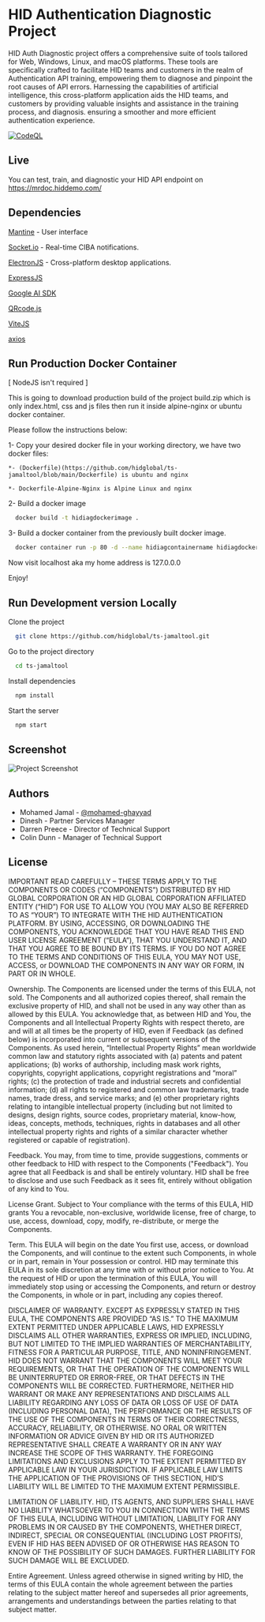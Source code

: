 
# HID Authentication Diagnostic Project

HID Auth Diagnostic project offers a comprehensive suite of tools tailored for Web, Windows, Linux, and macOS platforms. These tools are specifically crafted to facilitate HID teams and customers in the realm of Authentication API training, empowering them to diagnose and pinpoint the root causes of API errors. Harnessing the capabilities of artificial intelligence, this cross-platform application aids the HID teams, and customers by providing valuable insights and assistance in the training process, and diagnosis.
ensuring a smoother and more efficient authentication experience.

[![CodeQL](https://github.com/hidglobal/ts-jamaltool/actions/workflows/codeql.yml/badge.svg)](https://github.com/hidglobal/ts-jamaltool/actions/workflows/codeql.yml)

## Live

You can test, train, and diagnostic your HID API endpoint on https://mrdoc.hiddemo.com/

## Dependencies

[Mantine](https://mantine.dev/) - User interface

[Socket.io](https://socket.io/) - Real-time CIBA notifications.

[ElectronJS](https://www.electronjs.org/) - Cross-platform desktop applications.

[ExpressJS](https://expressjs.com/) 

[Google AI SDK](https://github.com/google/generative-ai-js)

[QRcode.js](https://davidshimjs.github.io/qrcodejs/)

[ViteJS](https://vitejs.dev/)

[axios](https://axios-http.com/)

## Run Production Docker Container
[ NodeJS isn't required ]

This is going to download production build of the project build.zip which is only index.html, css and js files then run it inside alpine-nginx or ubuntu docker container. 

Please follow the instructions below:

1- Copy your desired docker file in your working directory, we have two docker files:

    *- (Dockerfile)(https://github.com/hidglobal/ts-jamaltool/blob/main/Dockerfile) is ubuntu and nginx
    
    *- Dockerfile-Alpine-Nginx is Alpine Linux and nginx

2- Build a docker image

```bash
  docker build -t hidiagdockerimage .
```
3- Build a docker container from the previously built docker image.

```bash
  docker container run -p 80 -d --name hidiagcontainername hidiagdockerimage .
```

Now visit localhost aka my home address is 127.0.0.0

Enjoy!

## Run Development version Locally

Clone the project

```bash
  git clone https://github.com/hidglobal/ts-jamaltool.git
```

Go to the project directory

```bash
  cd ts-jamaltool
```

Install dependencies

```bash
  npm install
```

Start the server

```bash
  npm start
```
## Screenshot

![Project Screenshot](https://gcdnb.pbrd.co/images/ZpCXzPZv7MFv.png?o=1)

## Authors

- Mohamed Jamal - [@mohamed-ghayyad](https://github.com/mohamed-ghayyad) 
- Dinesh - Partner Services Manager
- Darren Preece - Director of Technical Support
- Colin Dunn - Manager of Technical Support 

## License

IMPORTANT READ CAREFULLY – THESE TERMS APPLY TO THE COMPONENTS OR CODES (“COMPONENTS”) DISTRIBUTED BY HID GLOBAL CORPORATION OR AN HID GLOBAL CORPORATION AFFILIATED ENTITY (“HID”) FOR USE TO ALLOW YOU (YOU MAY ALSO BE REFERRED TO AS “YOUR”) TO INTEGRATE WITH THE HID AUTHENTICATION PLATFORM. BY USING, ACCESSING, OR DOWNLOADING THE COMPONENTS, YOU ACKNOWLEDGE THAT YOU HAVE READ THIS END USER LICENSE AGREEMENT (“EULA”), THAT YOU UNDERSTAND IT, AND THAT YOU AGREE TO BE BOUND BY ITS TERMS. IF YOU DO NOT AGREE TO THE TERMS AND CONDITIONS OF THIS EULA, YOU MAY NOT USE, ACCESS, or DOWNLOAD THE COMPONENTS IN ANY WAY OR FORM, IN PART OR IN WHOLE.

Ownership. The Components are licensed under the terms of this EULA, not sold. The Components and all authorized copies thereof, shall remain the exclusive property of HID, and shall not be used in any way other than as allowed by this EULA. You acknowledge that, as between HID and You, the Components and all Intellectual Property Rights with respect thereto, are and will at all times be the property of HID, even if Feedback (as defined below) is incorporated into current or subsequent versions of the Components. As used herein, “Intellectual Property Rights” mean worldwide common law and statutory rights associated with (a) patents and patent applications; (b) works of authorship, including mask work rights, copyrights, copyright applications, copyright registrations and “moral” rights; (c) the protection of trade and industrial secrets and confidential information; (d) all rights to registered and common law trademarks, trade names, trade dress, and service marks; and (e) other proprietary rights relating to intangible intellectual property (including but not limited to designs, design rights, source codes, proprietary material, know-how, ideas, concepts, methods, techniques, rights in databases and all other intellectual property rights and rights of a similar character whether registered or capable of registration).

Feedback. You may, from time to time, provide suggestions, comments or other feedback to HID with respect to the Components ("Feedback"). You agree that all Feedback is and shall be entirely voluntary. HID shall be free to disclose and use such Feedback as it sees fit, entirely without obligation of any kind to You.

License Grant. Subject to Your compliance with the terms of this EULA, HID grants You a revocable, non-exclusive, worldwide license, free of charge, to use, access, download, copy, modify, re-distribute, or merge the Components.

Term. This EULA will begin on the date You first use, access, or download the Components, and will continue to the extent such Components, in whole or in part, remain in Your possession or control. HID may terminate this EULA in its sole discretion at any time with or without prior notice to You. At the request of HID or upon the termination of this EULA, You will immediately stop using or accessing the Components, and return or destroy the Components, in whole or in part, including any copies thereof.

DISCLAIMER OF WARRANTY. EXCEPT AS EXPRESSLY STATED IN THIS EULA, THE COMPONENTS ARE PROVIDED “AS IS.” TO THE MAXIMUM EXTENT PERMITTED UNDER APPLICABLE LAWS, HID EXPRESSLY DISCLAIMS ALL OTHER WARRANTIES, EXPRESS OR IMPLIED, INCLUDING, BUT NOT LIMITED TO THE IMPLIED WARRANTIES OF MERCHANTABILITY, FITNESS FOR A PARTICULAR PURPOSE, TITLE, AND NONINFRINGEMENT. HID DOES NOT WARRANT THAT THE COMPONENTS WILL MEET YOUR REQUIREMENTS, OR THAT THE OPERATION OF THE COMPONENTS WILL BE UNINTERRUPTED OR ERROR-FREE, OR THAT DEFECTS IN THE COMPONENTS WILL BE CORRECTED. FURTHERMORE, NEITHER HID WARRANT OR MAKE ANY REPRESENTATIONS AND DISCLAIMS ALL LIABILITY REGARDING ANY LOSS OF DATA OR LOSS OF USE OF DATA (INCLUDING PERSONAL DATA), THE PERFORMANCE OR THE RESULTS OF THE USE OF THE COMPONENTS IN TERMS OF THEIR CORRECTNESS, ACCURACY, RELIABILITY, OR OTHERWISE. NO ORAL OR WRITTEN INFORMATION OR ADVICE GIVEN BY HID OR ITS AUTHORIZED REPRESENTATIVE SHALL CREATE A WARRANTY OR IN ANY WAY INCREASE THE SCOPE OF THIS WARRANTY. THE FOREGOING LIMITATIONS AND EXCLUSIONS APPLY TO THE EXTENT PERMITTED BY APPLICABLE LAW IN YOUR JURISDICTION. IF APPLICABLE LAW LIMITS THE APPLICATION OF THE PROVISIONS OF THIS SECTION, HID’S LIABILITY WILL BE LIMITED TO THE MAXIMUM EXTENT PERMISSIBLE.

LIMITATION OF LIABILITY. HID, ITS AGENTS, AND SUPPLIERS SHALL HAVE NO LIABILITY WHATSOEVER TO YOU IN CONNECTION WITH THE TERMS OF THIS EULA, INCLUDING WITHOUT LIMITATION, LIABILITY FOR ANY PROBLEMS IN OR CAUSED BY THE COMPONENTS, WHETHER DIRECT, INDIRECT, SPECIAL OR CONSEQUENTIAL (INCLUDING LOST PROFITS), EVEN IF HID HAS BEEN ADVISED OF OR OTHERWISE HAS REASON TO KNOW OF THE POSSIBILITY OF SUCH DAMAGES. FURTHER LIABILITY FOR SUCH DAMAGE WILL BE EXCLUDED.

Entire Agreement. Unless agreed otherwise in signed writing by HID, the terms of this EULA contain the whole agreement between the parties relating to the subject matter hereof and supersedes all prior agreements, arrangements and understandings between the parties relating to that subject matter.
